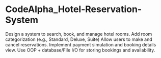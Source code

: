 # CodeAlpha_Hotel-Reservation-System
Design a system to search, book, and manage hotel rooms.  Add room categorization (e.g., Standard, Deluxe, Suite)  Allow users to make and cancel reservations.  Implement payment simulation and booking details view.  Use OOP + database/File I/O for storing bookings and availability.
